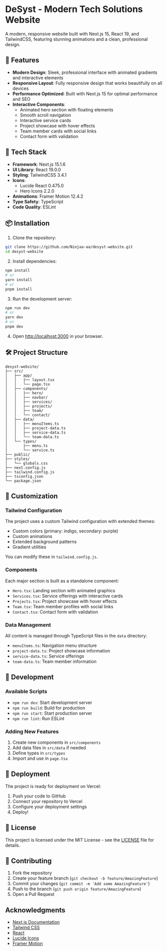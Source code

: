 # DeSyst - Modern Tech Solutions Website

A modern, responsive website built with Next.js 15, React 19, and TailwindCSS, featuring stunning animations and a clean, professional design.

<!-- ![DeSyst Website](screenshot.png) -->

## 🌟 Features

- **Modern Design**: Sleek, professional interface with animated gradients and interactive elements
- **Responsive Layout**: Fully responsive design that works beautifully on all devices
- **Performance Optimized**: Built with Next.js 15 for optimal performance and SEO
- **Interactive Components**:
  - Animated hero section with floating elements
  - Smooth scroll navigation
  - Interactive service cards
  - Project showcase with hover effects
  - Team member cards with social links
  - Contact form with validation

## 🚀 Tech Stack

- **Framework**: Next.js 15.1.6
- **UI Library**: React 19.0.0
- **Styling**: TailwindCSS 3.4.1
- **Icons**:
  - Lucide React 0.475.0
  - Hero Icons 2.2.0
- **Animations**: Framer Motion 12.4.2
- **Type Safety**: TypeScript
- **Code Quality**: ESLint

## 📦 Installation

1. Clone the repository:

```bash
git clone https://github.com/Ninjaa-aa/desyst-website.git
cd desyst-website
```

2. Install dependencies:

```bash
npm install
# or
yarn install
# or
pnpm install
```

3. Run the development server:

```bash
npm run dev
# or
yarn dev
# or
pnpm dev
```

4. Open [http://localhost:3000](http://localhost:3000) in your browser.

## 🛠️ Project Structure

```
desyst-website/
├── src/
│   ├── app/
│   │   ├── layout.tsx
│   │   └── page.tsx
│   ├── components/
│   │   ├── hero/
│   │   ├── navbar/
│   │   ├── services/
│   │   ├── projects/
│   │   ├── team/
│   │   └── contact/
│   ├── data/
│   │   ├── menuItems.ts
│   │   ├── project-data.ts
│   │   ├── service-data.ts
│   │   └── team-data.ts
│   └── types/
│       ├── menu.ts
│       └── service.ts
├── public/
├── styles/
│   └── globals.css
├── next.config.js
├── tailwind.config.js
├── tsconfig.json
└── package.json
```

## 🎨 Customization

### Tailwind Configuration

The project uses a custom Tailwind configuration with extended themes:

- Custom colors (primary: indigo, secondary: purple)
- Custom animations
- Extended background patterns
- Gradient utilities

You can modify these in `tailwind.config.js`.

### Components

Each major section is built as a standalone component:

- `Hero.tsx`: Landing section with animated graphics
- `Services.tsx`: Service offerings with interactive cards
- `Projects.tsx`: Project showcase with hover effects
- `Team.tsx`: Team member profiles with social links
- `Contact.tsx`: Contact form with validation

### Data Management

All content is managed through TypeScript files in the `data` directory:

- `menuItems.ts`: Navigation menu structure
- `project-data.ts`: Project showcase information
- `service-data.ts`: Service offerings
- `team-data.ts`: Team member information

## 🔧 Development

### Available Scripts

- `npm run dev`: Start development server
- `npm run build`: Build for production
- `npm run start`: Start production server
- `npm run lint`: Run ESLint

### Adding New Features

1. Create new components in `src/components`
2. Add data files in `src/data` if needed
3. Define types in `src/types`
4. Import and use in `page.tsx`

## 🚀 Deployment

The project is ready for deployment on Vercel:

1. Push your code to GitHub
2. Connect your repository to Vercel
3. Configure your deployment settings
4. Deploy!

## 📄 License

This project is licensed under the MIT License - see the [LICENSE](LICENSE) file for details.

## 🤝 Contributing

1. Fork the repository
2. Create your feature branch (`git checkout -b feature/AmazingFeature`)
3. Commit your changes (`git commit -m 'Add some AmazingFeature'`)
4. Push to the branch (`git push origin feature/AmazingFeature`)
5. Open a Pull Request

## Acknowledgments

- [Next.js Documentation](https://nextjs.org/docs)
- [Tailwind CSS](https://tailwindcss.com)
- [React](https://reactjs.org)
- [Lucide Icons](https://lucide.dev)
- [Framer Motion](https://www.framer.com/motion/)
